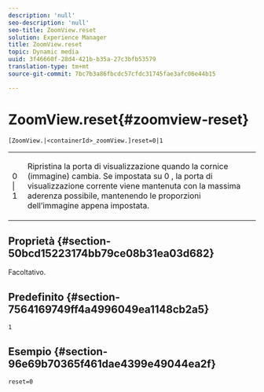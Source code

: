 ```yaml
---
description: 'null'
seo-description: 'null'
seo-title: ZoomView.reset
solution: Experience Manager
title: ZoomView.reset
topic: Dynamic media
uuid: 3f46660f-28d4-421b-b35a-27c3bfb53579
translation-type: tm+mt
source-git-commit: 7bc7b3a86fbcdc57cfdc31745fae3afc06e44b15

---
```



# ZoomView.reset{#zoomview-reset}

`[ZoomView.|<containerId>_zoomView.]reset=0|1`

<table id="table_49FFD1BC53B846F09A6D214BC8C5C3FE"> 
 <tbody> 
  <tr> 
   <td colname="col1"> <p> <span class="codeph"> 0 | 1</span> </p> </td> 
   <td colname="col2"> <p> Ripristina la porta di visualizzazione quando la cornice (immagine) cambia. Se impostata su <span class="varname"> 0</span> , la porta di visualizzazione corrente viene mantenuta con la massima aderenza possibile, mantenendo le proporzioni dell’immagine appena impostata. </p> </td> 
  </tr> 
 </tbody> 
</table>

## Proprietà {#section-50bcd15223174bb79ce08b31ea03d682}

Facoltativo.

## Predefinito {#section-7564169749ff4a4996049ea1148cb2a5}

`1`

## Esempio {#section-96e69b70365f461dae4399e49044ea2f}

`reset=0`
